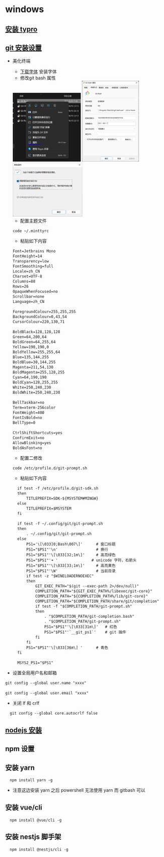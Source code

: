 # windows

## [安装 typro](https://typora.io/)

## [git 安装设置](https://git-scm.com/)

- 美化终端

  - [下载字体](https://www.jetbrains.com/lp/mono/) 安装字体
  - 修改git bash 属性

  <img src="assets/image-20210820080058343.png" alt="image-20210820080058343" style="zoom:25%;" />

  <img src="assets/image-20210820080300034.png" alt="image-20210820080300034" style="zoom:25%;" />

  <img src="assets/image-20210820080348965.png" alt="image-20210820080348965" style="zoom:25%;" />

  - 配置主题文件 

  ```shell
  code ~/.minttyrc
  ```

  - 粘贴如下内容

  ```
  Font=Jetbrains Mono
  FontHeight=14
  Transparency=low
  FontSmoothing=full
  Locale=zh_CN
  Charset=UTF-8
  Columns=88
  Rows=26
  OpaqueWhenFocused=no
  Scrollbar=none
  Language=zh_CN
  
  ForegroundColour=255,255,255
  BackgroundColour=0,43,54
  CursorColour=220,130,71
  
  BoldBlack=128,128,128
  Green=64,200,64
  BoldGreen=64,255,64
  Yellow=190,190,0
  BoldYellow=255,255,64
  Blue=135,144,255
  BoldBlue=30,144,255
  Magenta=211,54,130
  BoldMagenta=255,128,255
  Cyan=64,190,190
  BoldCyan=128,255,255
  White=250,240,230
  BoldWhite=250,240,230
  
  BellTaskbar=no
  Term=xterm-256color
  FontWeight=400
  FontIsBold=no
  BellType=0
  
  CtrlShiftShortcuts=yes
  ConfirmExit=no
  AllowBlinking=yes
  BoldAsFont=no
  ```

  - 配置二修改

  ```shell
  code /etc/profile.d/git-prompt.sh
  ```

  - 粘贴如下内容

  ```shell
    if test -f /etc/profile.d/git-sdk.sh
    then
        TITLEPREFIX=SDK-${MSYSTEM#MINGW}
    else
        TITLEPREFIX=$MSYSTEM
    fi
  
    if test -f ~/.config/git/git-prompt.sh
    then
        . ~/.config/git/git-prompt.sh
    else
        PS1='\[\033]0;Bash\007\]'      # 窗口标题
        PS1="$PS1"'\n'                 # 换行
        PS1="$PS1"'\[\033[32;1m\]'     # 高亮绿色
        PS1="$PS1"'➜ '               # unicode 字符，右箭头
        PS1="$PS1"'\[\033[33;1m\]'     # 高亮黄色
        PS1="$PS1"'\W'                 # 当前目录
        if test -z "$WINELOADERNOEXEC"
        then
            GIT_EXEC_PATH="$(git --exec-path 2>/dev/null)"
            COMPLETION_PATH="${GIT_EXEC_PATH%/libexec/git-core}"
            COMPLETION_PATH="${COMPLETION_PATH%/lib/git-core}"
            COMPLETION_PATH="$COMPLETION_PATH/share/git/completion"
            if test -f "$COMPLETION_PATH/git-prompt.sh"
            then
                . "$COMPLETION_PATH/git-completion.bash"
                . "$COMPLETION_PATH/git-prompt.sh"
                PS1="$PS1"'\[\033[31m\]'   # 红色
                PS1="$PS1"'`__git_ps1`'    # git 插件
            fi
        fi
        PS1="$PS1"'\[\033[36m\] '      # 青色
    fi
  
    MSYS2_PS1="$PS1"
  ```

  



- 设置全局用户名和邮箱

```shell
git config --global user.name "xxxx"

git config --global user.email "xxxx"
```



- 关闭 lf 和 crlf

```shell
  git config --global core.autocrlf false
```

## [nodejs 安装](http://nodejs.cn/download/current/)

## npm 设置


## 安装 yarn

```shell
  npm install yarn -g
```

- 注意这边安装 yarn 之后 powershell 无法使用 yarn 而 gitbash 可以

## 安装 vue/cli

```shell
  npm install @vue/cli -g
```

## 安装 nestjs 脚手架

```shell
  npm install @nestjs/cli -g
```
